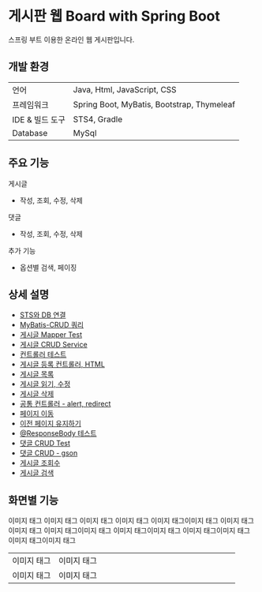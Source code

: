 # 게시판 웹 Board with Spring Boot
스프링 부트 이용한 온라인 웹 게시판입니다.


## 개발 환경
<table>
 <tr>
  <td>언어</td>
  <td>Java, Html, JavaScript, CSS</td>
 </tr>

  <tr>
   <td>프레임워크</td>
   <td>Spring Boot, MyBatis, Bootstrap, Thymeleaf</td>
 </tr>

 <tr>
  <td>IDE & 빌드 도구</td>
  <td>STS4, Gradle</td>
 </tr>
 
 <tr>
  <td>Database</td>
  <td>MySql</td>
 </tr>
</table>


## 주요 기능
게시글
- 작성, 조회, 수정, 삭제

댓글
- 작성, 조회, 수정, 삭제

추가 기능
- 옵션별 검색, 페이징

## 상세 설명
- [STS와 DB 연결](https://silvow94.tistory.com/entry/sts-Java-and-Spring-Project)
- [MyBatis-CRUD 쿼리](https://silvow94.tistory.com/entry/sts4-Spring-Boot-%EB%8D%B0%EC%9D%B4%ED%84%B0%EB%B2%A0%EC%9D%B4%EC%8A%A4-CRUD)
- [게시글 Mapper Test](https://silvow94.tistory.com/entry/sts4-Spring-Boot-04-CRUD-Test-%EC%9E%91%EC%84%B1)
- [게시글 CRUD Service](https://silvow94.tistory.com/entry/sts4-Spring-Boot-05-Layout-%EC%9B%B9-%ED%8E%98%EC%9D%B4%EC%A7%80-%EA%BE%B8%EB%AF%B8%EA%B8%B0)
- [컨트롤러 테스트](https://silvow94.tistory.com/entry/sts4-Spring-Boot-06-Layout-Presentation-Layer-%EC%BB%A8%ED%8A%B8%EB%A1%A4%EB%9F%AC-%EC%B2%98%EB%A6%AC)
- [게시글 등록 컨트롤러, HTML](https://silvow94.tistory.com/entry/sts4-Spring-Boot-07-Create-%EC%9B%B9%EC%97%90%EC%84%9C-%EA%B2%8C%EC%8B%9C%EA%B8%80-%EB%93%B1%EB%A1%9D%ED%95%98%EA%B8%B0-%EA%B5%AC%ED%98%84)
- [게시글 목록](https://silvow94.tistory.com/entry/sts4-Spring-Boot-08-List-%EA%B2%8C%EC%8B%9C%EA%B8%80-%EB%AA%A9%EB%A1%9D-%EB%B3%B4%EC%97%AC%EC%A3%BC%EA%B8%B0)
- [게시글 읽기, 수정](https://silvow94.tistory.com/entry/sts4-Spring-Boot-09-%EA%B2%8C%EC%8B%9C%EA%B8%80-%EC%9D%BD%EA%B8%B0%EC%88%98%EC%A0%95%ED%95%98%EA%B8%B0)
- [게시글 삭제](https://silvow94.tistory.com/entry/sts4-Spring-Boot-10-%EA%B2%8C%EC%8B%9C%EA%B8%80-%EC%82%AD%EC%A0%9C%ED%95%98%EA%B8%B0)
- [공통 컨트롤러 - alert, redirect](https://silvow94.tistory.com/entry/sts4-Spring-Boot-11-Alert-Message-%EB%A9%94%EC%8B%9C%EC%A7%80-%EC%A0%84%EB%8B%AC)
- [페이지 이동](https://silvow94.tistory.com/entry/sts4-Spring-Boot-12-Paging-%ED%8E%98%EC%9D%B4%EC%A7%80-%EB%B8%94%EB%A1%9D-%EB%B0%8F-%ED%8E%98%EC%9D%B4%EC%A7%80-%EC%9D%B4%EB%8F%99%ED%95%98%EA%B8%B0)
- [이전 페이지 유지하기](https://silvow94.tistory.com/entry/sts4-Spring-Boot-14-%EC%9D%B4%EC%A0%84-%ED%8E%98%EC%9D%B4%EC%A7%80-%EC%A0%95%EB%B3%B4-%EC%9C%A0%EC%A7%80%ED%95%98%EA%B8%B0)
- [@ResponseBody 테스트](https://silvow94.tistory.com/entry/sts4-Spring-Boot-15-REST-API-%EC%82%AC%EC%9A%A9%ED%95%B4%EB%B3%B4%EA%B8%B0)
- [댓글 CRUD Test](https://silvow94.tistory.com/entry/sts4-Spring-Boot-16-REST-%EB%B0%A9%EC%8B%9D%EC%9C%BC%EB%A1%9C-%EB%8C%93%EA%B8%80-CRUD)
- [댓글 CRUD - gson](https://silvow94.tistory.com/entry/sts4-Spring-Boot-17-REST-%EB%B0%A9%EC%8B%9D%EC%9D%98-%EB%8C%93%EA%B8%80-%EB%A6%AC%EC%8A%A4%ED%8A%B8-%EC%9E%91%EC%84%B1-%EC%82%AD%EC%A0%9C)
- [게시글 조회수](https://silvow94.tistory.com/entry/sts4-Spring-Boot-18-%EA%B2%8C%EC%8B%9C%EA%B8%80-%EC%A1%B0%ED%9A%8C%EC%88%98-%EA%B8%B0%EB%8A%A5-%EA%B5%AC%ED%98%84)
- [게시글 검색](https://silvow94.tistory.com/entry/Spring-Boot-%EA%B2%8C%EC%8B%9C%ED%8C%90-%EA%B2%80%EC%83%89-%EA%B8%B0%EB%8A%A5)

## 화면별 기능
<table>
 <tr>
  <td>
   이미지 태그
  </td>
  <td width="350px">
    이미지 태그
  </td>
 </tr>

 <tr>
 <td>
  이미지 태그
 </td>
  <td>
   이미지 태그
  </td>
 </tr>

 <tr>
  이미지 태그
   이미지 태그
 </tr>

 <tr>
 이미지 태그
   이미지 태그
 </tr>

 <tr>
 이미지 태그이미지 태그
 </tr>

 <tr>
 이미지 태그이미지 태그
 </tr>

 <tr>
 이미지 태그이미지 태그
 </tr>

 <tr>
  이미지 태그이미지 태그
 </tr>

 <tr>
  이미지 태그이미지 태그
 </tr>

 <tr>
  이미지 태그이미지 태그
 </tr> 
</table>

